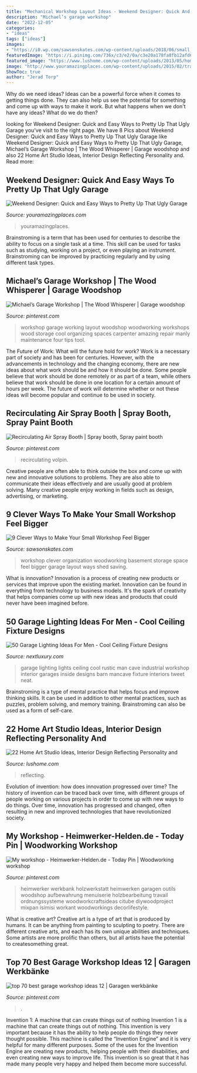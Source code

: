 ```yaml
---
title: "Mechanical Workshop Layout Ideas - Weekend Designer: Quick And Easy Ways To Pretty Up That Ugly Garage"
description: "Michael’s garage workshop"
date: "2022-12-05"
categories:
- "ideas"
tags: ["ideas"]
images:
- "https://i0.wp.com/sawsonskates.com/wp-content/uploads/2018/06/small_workshop_ideas_pin.png?resize=750%2C1500&amp;ssl=1"
featuredImage: "https://i.pinimg.com/736x/c3/e2/0a/c3e20a178fa8fb12afd636d087622265.jpg"
featured_image: "https://www.lushome.com/wp-content/uploads/2013/05/home-art-studio-ideas-interior-design-9.jpg"
image: "http://www.youramazingplaces.com/wp-content/uploads/2015/02/traditional-garage-and-shed2.jpg"
ShowToc: true
author: "Jerad Torp"
---
```



Why do we need ideas?
Ideas can be a powerful force when it comes to getting things done. They can also help us see the potential for something and come up with ways to make it work. But what happens when we don't have any ideas? What do we do then?

	

		
looking for Weekend Designer: Quick and Easy Ways to Pretty Up That Ugly Garage you've visit to the right page. We have 8 Pics about Weekend Designer: Quick and Easy Ways to Pretty Up That Ugly Garage like Weekend Designer: Quick and Easy Ways to Pretty Up That Ugly Garage, Michael’s Garage Workshop | The Wood Whisperer | Garage woodshop and also 22 Home Art Studio Ideas, Interior Design Reflecting Personality and. Read more:
		
    
## Weekend Designer: Quick And Easy Ways To Pretty Up That Ugly Garage

<img loading=lazy src="http://www.youramazingplaces.com/wp-content/uploads/2015/02/traditional-garage-and-shed2.jpg" onerror="this.onerror=null;this.src='https://tse2.mm.bing.net/th?id=OIP.dNIwo1nPuvuXlqOxI0VxGwHaE8&amp;pid=15.1';" alt="Weekend Designer: Quick and Easy Ways to Pretty Up That Ugly Garage">

_Source: youramazingplaces.com_

>youramazingplaces. 

	

Brainstroming is a term that has been used for centuries to describe the ability to focus on a single task at a time. This skill can be used for tasks such as studying, working on a project, or even playing an instrument. Brainstroming can be improved by practicing regularly and by using different task types.

    
## Michael’s Garage Workshop | The Wood Whisperer | Garage Woodshop

<img loading=lazy src="https://i.pinimg.com/736x/f6/1f/e9/f61fe9f3d496f4765f99cd14512e0a81--garage-shop-garage-workshop.jpg" onerror="this.onerror=null;this.src='https://tse1.mm.bing.net/th?id=OIP.Qvoiim-3qxx-jRpa05fsYwHaE4&amp;pid=15.1';" alt="Michael’s Garage Workshop | The Wood Whisperer | Garage woodshop">

_Source: pinterest.com_

>workshop garage working layout woodshop woodworking workshops wood storage cool organizing spaces carpenter amazing repair manly maintenance four tips tool. 

	

The Future of Work: What will the future hold for work?
Work is a necessary part of society and has been for centuries. However, with the advancements in technology and the changing economy, there are new ideas about what work should be and how it should be done. Some people believe that work should be done remotely or as part of a team, while others believe that work should be done in one location for a certain amount of hours per week. The future of work will determine whether or not these ideas will become popular and continue to be used in society.

    
## Recirculating Air Spray Booth | Spray Booth, Spray Paint Booth

<img loading=lazy src="https://i.pinimg.com/736x/5d/dc/8a/5ddc8ab695d05aba89fff25a168735fb.jpg" onerror="this.onerror=null;this.src='https://tse4.mm.bing.net/th?id=OIP.U0coP6WIQon6HtXdDAVwzgHaJ4&amp;pid=15.1';" alt="Recirculating Air Spray Booth | Spray booth, Spray paint booth">

_Source: pinterest.com_

>recirculating volpin. 

	

Creative people are often able to think outside the box and come up with new and innovative solutions to problems. They are also able to communicate their ideas effectively and are usually good at problem solving. Many creative people enjoy working in fields such as design, advertising, or marketing.

    
## 9 Clever Ways To Make Your Small Workshop Feel Bigger

<img loading=lazy src="https://i0.wp.com/sawsonskates.com/wp-content/uploads/2018/06/small_workshop_ideas_pin.png?resize=750%2C1500&amp;ssl=1" onerror="this.onerror=null;this.src='https://tse2.mm.bing.net/th?id=OIP.Ejalo2Fzymlu8i3EfNdUvAHaO0&amp;pid=15.1';" alt="9 Clever Ways to Make Your Small Workshop Feel Bigger">

_Source: sawsonskates.com_

>workshop clever organization woodworking basement storage space feel bigger garage layout ways shed saving. 

	

What is innovation?
Innovation is a process of creating new products or services that improve upon the existing market. Innovation can be found in everything from technology to business models. It's the spark of creativity that helps companies come up with new ideas and products that could never have been imagined before.

    
## 50 Garage Lighting Ideas For Men - Cool Ceiling Fixture Designs

<img loading=lazy src="http://nextluxury.com/wp-content/uploads/rustic-pendant-lights-for-garage.jpg" onerror="this.onerror=null;this.src='https://tse1.mm.bing.net/th?id=OIP.UPhXdPcT1DJ2xzsNzSYrbAHaE8&amp;pid=15.1';" alt="50 Garage Lighting Ideas For Men - Cool Ceiling Fixture Designs">

_Source: nextluxury.com_

>garage lighting lights ceiling cool rustic man cave industrial workshop interior garages inside designs barn mancave fixture interiors tweet neat. 

	

Brainstroming is a type of mental practice that helps focus and improve thinking skills. It can be used in addition to other mental practices, such as puzzles, problem solving, and memory training. Brainstroming can also be used as a form of self-care.

    
## 22 Home Art Studio Ideas, Interior Design Reflecting Personality And

<img loading=lazy src="https://www.lushome.com/wp-content/uploads/2013/05/home-art-studio-ideas-interior-design-9.jpg" onerror="this.onerror=null;this.src='https://tse2.mm.bing.net/th?id=OIP.j-1GNQjqkxEuDMv0c6TRQgHaE6&amp;pid=15.1';" alt="22 Home Art Studio Ideas, Interior Design Reflecting Personality and">

_Source: lushome.com_

>reflecting. 

	

Evolution of invention: how does innovation progressed over time?
The history of invention can be traced back over time, with different groups of people working on various projects in order to come up with new ways to do things. Over time, innovation has progressed and changed, often resulting in new and improved technologies that have revolutionized society.

    
## My Workshop - Heimwerker-Helden.de - Today Pin | Woodworking Workshop

<img loading=lazy src="https://i.pinimg.com/736x/c3/e2/0a/c3e20a178fa8fb12afd636d087622265.jpg" onerror="this.onerror=null;this.src='https://tse2.mm.bing.net/th?id=OIP.c8nVYwiTeJMllsOkz3g3OQHaEK&amp;pid=15.1';" alt="My workshop - Heimwerker-Helden.de - Today Pin | Woodworking workshop">

_Source: pinterest.com_

>heimwerker werkbank holzwerkstatt heimwerken garagen outils woodshop aufbewahrung menuiserie holzbearbeitung travail ordnungssysteme woodworkcraftsideas citube diywoodproject mixpan isimisi workant woodworkings decorlifestyle. 

	

What is creative art?
Creative art is a type of art that is produced by humans. It can be anything from painting to sculpting to poetry. There are different creative arts, and each has its own unique abilities and techniques. Some artists are more prolific than others, but all artists have the potential to createsomething great.

    
## Top 70 Best Garage Workshop Ideas 12 | Garagen Werkbänke

<img loading=lazy src="https://i.pinimg.com/736x/f8/55/dd/f855dd811d4733fa24e3d7d2a3a5633d.jpg" onerror="this.onerror=null;this.src='https://tse1.mm.bing.net/th?id=OIP.4pBwy70kmuDwMf7GqzioCAHaJ8&amp;pid=15.1';" alt="top 70 best garage workshop ideas 12 | Garagen werkbänke">

_Source: pinterest.com_

>. 

	

Invention 1: A machine that can create things out of nothing
Invention 1 is a machine that can create things out of nothing. This invention is very important because it has the ability to help people do things they never thought possible. This machine is called the “Invention Engine” and it is very helpful for many different purposes. Some of the uses for the Invention Engine are creating new products, helping people with their disabilities, and even creating new ways to improve life. This invention is so great that it has made many people very happy and helped them become more successful.

